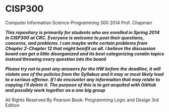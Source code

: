 CISP300 
=======

Computer Information Science-Programming 300 2014 Prof. Chapman

***This repository is primarily for students who are enrolled in Spring 2014 in CISP300 at CRC.  Everyone is welcome to post their questions, concerns, and problems. I can maybe write certain problems from Chapter 2-Chapter 12 that might benifit us all. I believe the discussion board can get a little disorganized and its best categorizing ceratin topics instead throwing every question into the board***

***Please try not to post any answers for the HW before the deadline, it will violate one of the policies from the Syllabus and it may or most likely lead to a serious offense. If I do encounter any informaiton that may relate to copying i'll delete it.  The purpose of this is to get acquited with GitHub and possibly work together as a one big group***

All Rights Reserved By Pearson
Book: Programming Logic and Design 3rd Edition 

